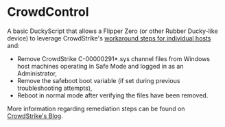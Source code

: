 CrowdControl
===

A basic DuckyScript that allows a Flipper Zero (or other Rubber Ducky-like device) to leverage CrowdStrike's [workaround steps for individual hosts](https://www.crowdstrike.com/blog/statement-on-falcon-content-update-for-windows-hosts/) and:
* Remove CrowdStrike C-00000291*.sys channel files from Windows host machines operating in Safe Mode and logged in as an Administrator,
* Remove the safeboot boot variable (if set during previous troubleshooting attempts),
* Reboot in normal mode after verifying the files have been removed.

More information regarding remediation steps can be found on [CrowdStrike's Blog](https://www.crowdstrike.com/blog/our-statement-on-todays-outage/).
